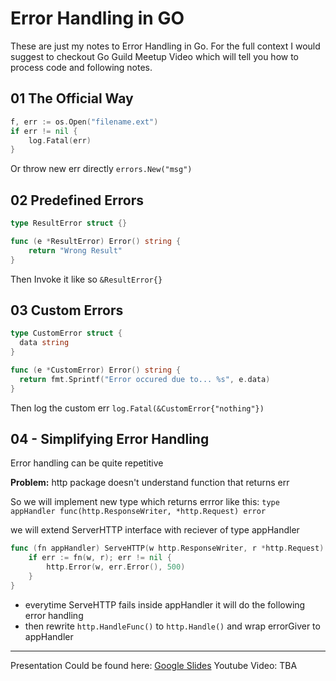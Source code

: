 # Error Handling in GO
These are just my notes to Error Handling in Go. For the full context I would suggest to checkout Go Guild Meetup Video which will tell you how to process code and following notes.

## 01 The Official Way
```go
f, err := os.Open("filename.ext")
if err != nil {
    log.Fatal(err)
}
```
Or throw new err directly `errors.New("msg")`


## 02 Predefined Errors
```go
type ResultError struct {}

func (e *ResultError) Error() string {
	return "Wrong Result"
}
```
Then Invoke it like so `&ResultError{}`

## 03 Custom Errors
```go
type CustomError struct {
  data string
}

func (e *CustomError) Error() string {
  return fmt.Sprintf("Error occured due to... %s", e.data)
}
```

Then log the custom err `log.Fatal(&CustomError{"nothing"})`


## 04 - Simplifying Error Handling
Error handling can be quite repetitive

**Problem:** http package doesn't understand function that returns err

So we will implement new type which returns errror like this: `type appHandler func(http.ResponseWriter, *http.Request) error`


we will extend ServerHTTP interface with reciever of type appHandler
```go
func (fn appHandler) ServeHTTP(w http.ResponseWriter, r *http.Request) {
	if err := fn(w, r); err != nil {
		http.Error(w, err.Error(), 500)
	}
}
```

* everytime ServeHTTP fails inside appHandler it will do the following error handling
* then rewrite `http.HandleFunc()` to `http.Handle()` and wrap errorGiver to appHandler

---
Presentation Could be found here: [Google Slides](https://docs.google.com/presentation/d/1PJH9xIYHuRr-cF9kixnmsebNMZMa82vcjVFNMqR5_-A/edit?usp=sharing) 
Youtube Video: TBA
